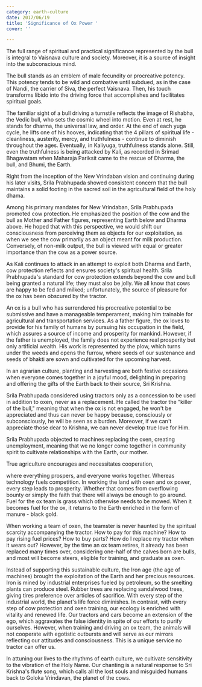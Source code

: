 ```yaml
---
category: earth-culture
date: 2017/06/19
title: 'Significance of Ox Power '
cover: ''

---
```

The full range of spiritual and practical significance represented by the bull is integral to  Vaisnava culture and society. Moreover, it is a source of insight into the subconscious mind. 

The bull stands as an emblem of male fecundity or procreative potency. This potency tends to be wild and combative until subdued, as in the case of Nandi, the carrier of Siva, the perfect Vaisnava. Then, his touch transforms libido into the driving force that accomplishes and facilitates spiritual goals. 

The familiar sight of a bull driving a turnstile reflects the image of Rishabha, the Vedic bull, who sets the cosmic wheel into motion. Even at rest, he stands for dharma, the universal law, and order. At the end of each yuga cycle, he lifts one of his hooves, indicating that the 4 pillars of spiritual life - cleanliness, austerity, mercy, and truthfulness - continue to diminish throughout the ages. Eventually, in Kaliyuga, truthfulness stands alone. Still, even the truthfulness is being attacked by Kali, as recorded in Srimad Bhagavatam when Maharaja Pariksit came to the rescue of Dharma, the bull, and Bhumi, the Earth.

Right from the inception of the New Vrindaban vision and continuing during his later visits, Srila Prabhupada showed consistent concern that the bull maintains a solid footing in the sacred soil in the agricultural field of the holy dhama.

Among his primary mandates for New Vrindaban, Srila Prabhupada promoted cow protection. He emphasized the position of the cow and the bull as Mother and Father figures, representing Earth below and Dharma above. He hoped that with this perspective, we would shift our consciousness from perceiving them as objects for our exploitation, as when we see the cow primarily as an object meant for milk production. Conversely, of non-milk output, the bull is viewed with equal or greater importance than the cow as a power source.

As Kali continues to attack in an attempt to exploit both Dharma and Earth, cow protection reflects and ensures society's spiritual health. Srila Prabhupada's standard for cow protection extends beyond the cow and bull being granted a natural life; they must also be jolly. We all know that cows are happy to be fed and milked; unfortunately, the source of pleasure for the ox has been obscured by the tractor. 

An ox is a bull who has surrendered his procreative potential to be submissive and have a manageable temperament, making him trainable for agricultural and transportation services. As a father figure, the ox loves to provide for his family of humans by pursuing his occupation in the field, which assures a source of income and prosperity for mankind. However, if the father is unemployed, the family does not experience real prosperity but only artificial wealth. His work is represented by the plow, which turns under the weeds and opens the furrow, where seeds of our sustenance and seeds of bhakti are sown and cultivated for the upcoming harvest.

In an agrarian culture,  planting and harvesting are both festive occasions when everyone comes together in a joyful mood, delighting in preparing and offering the gifts of the Earth back to their source, Sri Krishna.

Srila Prabhupada considered using tractors only as a concession to be used in addition to oxen, never as a replacement. He called the tractor the "killer of the bull," meaning that when the ox is not engaged, he won't be appreciated and thus can never be happy because, consciously or subconsciously, he will be seen as a burden. Moreover, if we can't appreciate those dear to Krishna, we can never develop true love for Him. 

Srila Prabhupada objected to machines replacing the oxen, creating unemployment, meaning that we no longer come together in community spirit to cultivate relationships with the Earth, our mother. 

True agriculture encourages and necessitates cooperation, 

where everything prospers, and everyone works together. Whereas technology fuels competition. In working the land with oxen and ox power, every step leads to prosperity. Whether that comes from overflowing bounty or simply the faith that there will always be enough to go around. Fuel for the ox team is grass which otherwise needs to be mowed. When it becomes fuel for the ox, it returns to the Earth enriched in the form of manure - black gold. 

When working a team of oxen, the teamster is never haunted by the spiritual scarcity accompanying the tractor. How to pay for this machine? How to pay rising fuel prices? How to buy parts? How do I replace my tractor when it wears out? However, by the time an ox team retires, it already has been replaced many times over, considering one-half of the calves born are bulls, and most will become steers, eligible for training, and graduate as oxen. 

Instead of supporting this sustainable culture, the Iron age (the age of machines) brought the exploitation of the Earth and her precious resources. Iron is mined by industrial enterprises fueled by petroleum, so the smelting plants can produce steel. Rubber trees are replacing sandalwood trees, giving tires preference over articles of sacrifice. With every step of the industrial world, the planet's life force diminishes. In contrast, with every step of cow protection and oxen training, our ecology is enriched with vitality and renewed life. Our tractors and cars become an extension of the ego, which aggravates the false identity in spite of our efforts to purify ourselves. However, when training and driving an ox team, the animals will not cooperate with egotistic outbursts and will serve as our mirrors reflecting our attitudes and consciousness. This is a unique service no tractor can offer us.

In attuning our lives to the rhythms of earth culture, we cultivate sensitivity to the vibration of the Holy Name. Our chanting is a natural response to Sri Krishna's flute song, which calls all the lost souls and misguided humans back to Goloka Vrindavan, the planet of the cows.
